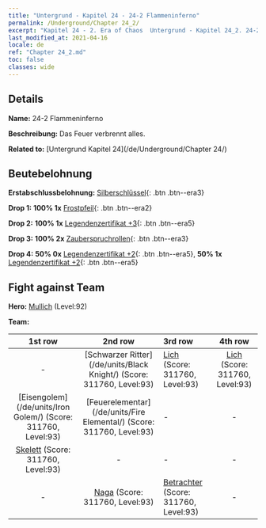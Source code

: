 ```yaml
---
title: "Untergrund - Kapitel 24 - 24-2 Flammeninferno"
permalink: /Underground/Chapter 24_2/
excerpt: "Kapitel 24 - 2. Era of Chaos  Untergrund - Kapitel 24_2. 24-2 Flammeninferno"
last_modified_at: 2021-04-16
locale: de
ref: "Chapter 24_2.md"
toc: false
classes: wide
---
```


## Details

 **Name:** 24-2 Flammeninferno

 **Beschreibung:** Das Feuer verbrennt alles.

 **Related to:** [Untergrund Kapitel 24](/de/Underground/Chapter 24/)

## Beutebelohnung

 **Erstabschlussbelohnung:** [Silberschlüssel](/de/Items/con_693/){: .btn .btn--era3}

 **Drop 1:** **100% 1x** [Frostpfeil](/de/Items/her_431/){: .btn .btn--era2}

 **Drop 2:** **100% 1x** [Legendenzertifikat +3](/de/Items/mat_88/){: .btn .btn--era5}

 **Drop 3:** **100% 2x** [Zauberspruchrollen](/de/Items/con_694/){: .btn .btn--era3}

 **Drop 4:** **50% 0x** [Legendenzertifikat +2](/de/Items/mat_81/){: .btn .btn--era5}, **50% 1x** [Legendenzertifikat +2](/de/Items/mat_81/){: .btn .btn--era5}


## Fight against Team
 **Hero:** [Mullich](/de/heroes/Mullich/) (Level:92)

 **Team:**


  | 1st row | 2nd row | 3rd row | 4th row |
  |:----:|:----:|:----|:----:|
  | - | [Schwarzer Ritter](/de/units/Black Knight/) (Score: 311760, Level:93)  | [Lich](/de/units/Lich/) (Score: 311760, Level:93)  | [Lich](/de/units/Lich/) (Score: 311760, Level:93)  |
  | [Eisengolem](/de/units/Iron Golem/) (Score: 311760, Level:93)  | [Feuerelementar](/de/units/Fire Elemental/) (Score: 311760, Level:93)  | - | - |
  | [Skelett](/de/units/Skeleton/) (Score: 311760, Level:93)  | - | - | - |
  | - | [Naga](/de/units/Naga/) (Score: 311760, Level:93)  | [Betrachter](/de/units/Beholder/) (Score: 311760, Level:93)  | - |


